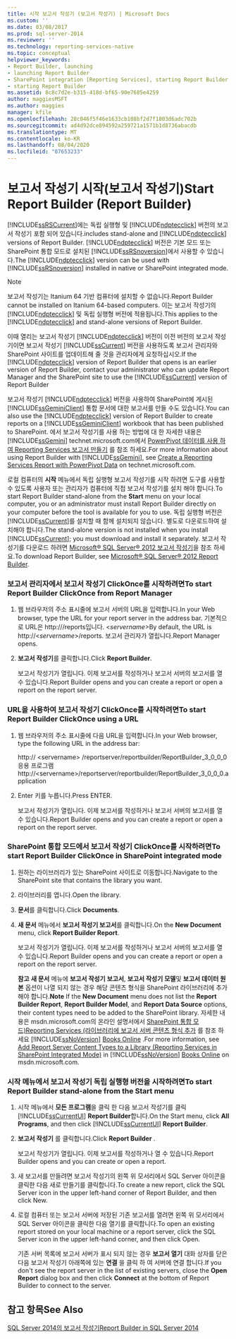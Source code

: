 ```yaml
---
title: 시작 보고서 작성기 (보고서 작성기) | Microsoft Docs
ms.custom: ''
ms.date: 03/08/2017
ms.prod: sql-server-2014
ms.reviewer: ''
ms.technology: reporting-services-native
ms.topic: conceptual
helpviewer_keywords:
- Report Builder, launching
- launching Report Builder
- SharePoint integration [Reporting Services], starting Report Builder
- starting Report Builder
ms.assetid: 8c8c7d2e-b315-418d-bf65-90e7685e4259
author: maggiesMSFT
ms.author: maggies
manager: kfile
ms.openlocfilehash: 28c046f5f46e1633cb108bf2d7f1803d6adc702b
ms.sourcegitcommit: ad4d92dce894592a259721a1571b1d8736abacdb
ms.translationtype: MT
ms.contentlocale: ko-KR
ms.lasthandoff: 08/04/2020
ms.locfileid: "87653233"
---
```

# <a name="start-report-builder-report-builder"></a><span data-ttu-id="02e33-102">보고서 작성기 시작(보고서 작성기)</span><span class="sxs-lookup"><span data-stu-id="02e33-102">Start Report Builder (Report Builder)</span></span>
  [!INCLUDE[ssRSCurrent](../../includes/ssrscurrent-md.md)]<span data-ttu-id="02e33-103">에는 독립 실행형 및 [!INCLUDE[ndptecclick](../../includes/ndptecclick-md.md)] 버전의 보고서 작성기 포함 되어 있습니다.</span><span class="sxs-lookup"><span data-stu-id="02e33-103">includes stand-alone and [!INCLUDE[ndptecclick](../../includes/ndptecclick-md.md)] versions of Report Builder.</span></span> <span data-ttu-id="02e33-104">[!INCLUDE[ndptecclick](../../includes/ndptecclick-md.md)] 버전은 기본 모드 또는 SharePoint 통합 모드로 설치된 [!INCLUDE[ssRSnoversion](../../includes/ssrsnoversion-md.md)]에서 사용할 수 있습니다.</span><span class="sxs-lookup"><span data-stu-id="02e33-104">The [!INCLUDE[ndptecclick](../../includes/ndptecclick-md.md)] version can be used with [!INCLUDE[ssRSnoversion](../../includes/ssrsnoversion-md.md)] installed in native or SharePoint integrated mode.</span></span>  
  
> [!NOTE]  
>  <span data-ttu-id="02e33-105">보고서 작성기는 Itanium 64 기반 컴퓨터에 설치할 수 없습니다.</span><span class="sxs-lookup"><span data-stu-id="02e33-105">Report Builder cannot be installed on Itanium 64-based computers.</span></span> <span data-ttu-id="02e33-106">이는 보고서 작성기의 [!INCLUDE[ndptecclick](../../includes/ndptecclick-md.md)] 및 독립 실행형 버전에 적용됩니다.</span><span class="sxs-lookup"><span data-stu-id="02e33-106">This applies to the [!INCLUDE[ndptecclick](../../includes/ndptecclick-md.md)] and stand-alone versions of Report Builder.</span></span>  
  
 <span data-ttu-id="02e33-107">이때 열리는 보고서 작성기 [!INCLUDE[ndptecclick](../../includes/ndptecclick-md.md)] 버전이 이전 버전의 보고서 작성기이면 보고서 작성기 [!INCLUDE[ssCurrent](../../includes/sscurrent-md.md)] 버전을 사용하도록 보고서 관리자와 SharePoint 사이트를 업데이트해 줄 것을 관리자에게 요청하십시오.</span><span class="sxs-lookup"><span data-stu-id="02e33-107">If the [!INCLUDE[ndptecclick](../../includes/ndptecclick-md.md)] version of Report Builder that opens is an earlier version of Report Builder, contact your administrator who can update Report Manager and the SharePoint site to use the [!INCLUDE[ssCurrent](../../includes/sscurrent-md.md)] version of Report Builder</span></span>  
  
 <span data-ttu-id="02e33-108">보고서 작성기 [!INCLUDE[ndptecclick](../../includes/ndptecclick-md.md)] 버전을 사용하여 SharePoint에 게시된 [!INCLUDE[ssGeminiClient](../../includes/ssgeminiclient-md.md)] 통합 문서에 대한 보고서를 만들 수도 있습니다.</span><span class="sxs-lookup"><span data-stu-id="02e33-108">You can also use the [!INCLUDE[ndptecclick](../../includes/ndptecclick-md.md)] version of Report Builder to create reports on a [!INCLUDE[ssGeminiClient](../../includes/ssgeminiclient-md.md)] workbook that has been published to SharePoint.</span></span> <span data-ttu-id="02e33-109">에서 보고서 작성기를 사용 하는 방법에 대 한 자세한 내용은 [!INCLUDE[ssGemini](../../includes/ssgemini-md.md)] technet.microsoft.com에서 [PowerPivot 데이터를 사용 하 여 Reporting Services 보고서 만들기](https://go.microsoft.com/fwlink/?LinkId=185238) 를 참조 하세요.</span><span class="sxs-lookup"><span data-stu-id="02e33-109">For more information about using Report Builder with [!INCLUDE[ssGemini](../../includes/ssgemini-md.md)], see [Create a Reporting Services Report with PowerPivot Data](https://go.microsoft.com/fwlink/?LinkId=185238) on technet.microsoft.com.</span></span>  
  
 <span data-ttu-id="02e33-110">로컬 컴퓨터의 **시작** 메뉴에서 독립 실행형 보고서 작성기를 시작 하려면 도구를 사용할 수 있도록 사용자 또는 관리자가 컴퓨터에 직접 보고서 작성기를 설치 해야 합니다.</span><span class="sxs-lookup"><span data-stu-id="02e33-110">To start Report Builder stand-alone from the **Start** menu on your local computer, you or an administrator must install Report Builder directly on your computer before the tool is available for you to use.</span></span> <span data-ttu-id="02e33-111">독립 실행형 버전은 [!INCLUDE[ssCurrent](../../includes/sscurrent-md.md)]를 설치할 때 함께 설치되지 않습니다. 별도로 다운로드하여 설치해야 합니다.</span><span class="sxs-lookup"><span data-stu-id="02e33-111">The stand-alone version is not installed when you install [!INCLUDE[ssCurrent](../../includes/sscurrent-md.md)]; you must download and install it separately.</span></span> <span data-ttu-id="02e33-112">보고서 작성기를 다운로드 하려면 [Microsoft® SQL Server® 2012 보고서 작성기](https://go.microsoft.com/fwlink/?LinkId=401502)을 참조 하세요.</span><span class="sxs-lookup"><span data-stu-id="02e33-112">To download Report Builder, see [Microsoft® SQL Server® 2012 Report Builder](https://go.microsoft.com/fwlink/?LinkId=401502).</span></span>  
  
### <a name="to-start-report-builder-clickonce-from-report-manager"></a><span data-ttu-id="02e33-113">보고서 관리자에서 보고서 작성기 ClickOnce를 시작하려면</span><span class="sxs-lookup"><span data-stu-id="02e33-113">To start Report Builder ClickOnce from Report Manager</span></span>  
  
1.  <span data-ttu-id="02e33-114">웹 브라우저의 주소 표시줄에 보고서 서버의 URL을 입력합니다.</span><span class="sxs-lookup"><span data-stu-id="02e33-114">In your Web browser, type the URL for your report server in the address bar.</span></span> <span data-ttu-id="02e33-115">기본적으로 URL은 http:///reports입니다. \<*servername*></span><span class="sxs-lookup"><span data-stu-id="02e33-115">By default, the URL is http://\<*servername*>/reports.</span></span> <span data-ttu-id="02e33-116">보고서 관리자가 열립니다.</span><span class="sxs-lookup"><span data-stu-id="02e33-116">Report Manager opens.</span></span>  
  
2.  <span data-ttu-id="02e33-117">**보고서 작성기**를 클릭합니다.</span><span class="sxs-lookup"><span data-stu-id="02e33-117">Click **Report Builder**.</span></span>  
  
     <span data-ttu-id="02e33-118">보고서 작성기가 열립니다. 이제 보고서를 작성하거나 보고서 서버의 보고서를 열 수 있습니다.</span><span class="sxs-lookup"><span data-stu-id="02e33-118">Report Builder opens and you can create a report or open a report on the report server.</span></span>  
  
### <a name="to-start-report-builder-clickonce-using-a-url"></a><span data-ttu-id="02e33-119">URL을 사용하여 보고서 작성기 ClickOnce를 시작하려면</span><span class="sxs-lookup"><span data-stu-id="02e33-119">To start Report Builder ClickOnce using a URL</span></span>  
  
1.  <span data-ttu-id="02e33-120">웹 브라우저의 주소 표시줄에 다음 URL을 입력합니다.</span><span class="sxs-lookup"><span data-stu-id="02e33-120">In your Web browser, type the following URL in the address bar:</span></span>  
  
     <span data-ttu-id="02e33-121">http:// \<servername> /reportserver/reportbuilder/ReportBuilder_3_0_0_0 응용 프로그램</span><span class="sxs-lookup"><span data-stu-id="02e33-121">http://\<servername>/reportserver/reportbuilder/ReportBuilder_3_0_0_0.application</span></span>  
  
2.  <span data-ttu-id="02e33-122">Enter 키를 누릅니다.</span><span class="sxs-lookup"><span data-stu-id="02e33-122">Press ENTER.</span></span>  
  
     <span data-ttu-id="02e33-123">보고서 작성기가 열립니다. 이제 보고서를 작성하거나 보고서 서버의 보고서를 열 수 있습니다.</span><span class="sxs-lookup"><span data-stu-id="02e33-123">Report Builder opens and you can create a report or open a report on the report server.</span></span>  
  
### <a name="to-start-report-builder-clickonce-in-sharepoint-integrated-mode"></a><span data-ttu-id="02e33-124">SharePoint 통합 모드에서 보고서 작성기 ClickOnce를 시작하려면</span><span class="sxs-lookup"><span data-stu-id="02e33-124">To start Report Builder ClickOnce in SharePoint integrated mode</span></span>  
  
1.  <span data-ttu-id="02e33-125">원하는 라이브러리가 있는 SharePoint 사이트로 이동합니다.</span><span class="sxs-lookup"><span data-stu-id="02e33-125">Navigate to the SharePoint site that contains the library you want.</span></span>  
  
2.  <span data-ttu-id="02e33-126">라이브러리를 엽니다.</span><span class="sxs-lookup"><span data-stu-id="02e33-126">Open the library.</span></span>  
  
3.  <span data-ttu-id="02e33-127">**문서**를 클릭합니다.</span><span class="sxs-lookup"><span data-stu-id="02e33-127">Click **Documents**.</span></span>  
  
4.  <span data-ttu-id="02e33-128">**새 문서** 메뉴에서 **보고서 작성기 보고서**를 클릭합니다.</span><span class="sxs-lookup"><span data-stu-id="02e33-128">On the **New Document** menu, click **Report Builder Report**.</span></span>  
  
     <span data-ttu-id="02e33-129">보고서 작성기가 열립니다. 이제 보고서를 작성하거나 보고서 서버의 보고서를 열 수 있습니다.</span><span class="sxs-lookup"><span data-stu-id="02e33-129">Report Builder opens and you can create a report or open a report on the report server.</span></span>  
  
     <span data-ttu-id="02e33-130">**참고** **새 문서** 메뉴에 **보고서 작성기 보고서**, **보고서 작성기 모델**및 **보고서 데이터 원본** 옵션이 나열 되지 않는 경우 해당 콘텐츠 형식을 SharePoint 라이브러리에 추가 해야 합니다.</span><span class="sxs-lookup"><span data-stu-id="02e33-130">**Note** If the **New Document** menu does not list the **Report Builder Report**, **Report Builder Model**, and **Report Data Source** options, their content types need to be added to the SharePoint library.</span></span> <span data-ttu-id="02e33-131">자세한 내용은 msdn.microsoft.com의 온라인 설명서에서 [SharePoint 통합 모드&#41;Reporting Services &#40;라이브러리에 보고서 서버 콘텐츠 형식 추가](../add-reporting-services-content-types-to-a-sharepoint-library.md) 를 참조 하세요 [!INCLUDE[ssNoVersion](../../includes/ssnoversion-md.md)] [Books Online](https://go.microsoft.com/fwlink/?LinkId=154888) .</span><span class="sxs-lookup"><span data-stu-id="02e33-131">For more information, see [Add Report Server Content Types to a Library &#40;Reporting Services in SharePoint Integrated Mode&#41;](../add-reporting-services-content-types-to-a-sharepoint-library.md) in [!INCLUDE[ssNoVersion](../../includes/ssnoversion-md.md)] [Books Online](https://go.microsoft.com/fwlink/?LinkId=154888) on msdn.microsoft.com.</span></span>  
  
### <a name="to-start-report-builder-stand-alone-from-the-start-menu"></a><span data-ttu-id="02e33-132">시작 메뉴에서 보고서 작성기 독립 실행형 버전을 시작하려면</span><span class="sxs-lookup"><span data-stu-id="02e33-132">To start Report Builder stand-alone from the Start menu</span></span>  
  
1.  <span data-ttu-id="02e33-133">시작 메뉴에서 **모든 프로그램**을 클릭 한 다음 보고서 작성기를 클릭 [!INCLUDE[ssCurrentUI](../../includes/sscurrentui-md.md)] **Report Builder**합니다.</span><span class="sxs-lookup"><span data-stu-id="02e33-133">On the Start menu, click **All Programs**, and then click [!INCLUDE[ssCurrentUI](../../includes/sscurrentui-md.md)] **Report Builder**.</span></span>  
  
2.  <span data-ttu-id="02e33-134">**보고서 작성기** 를 클릭합니다.</span><span class="sxs-lookup"><span data-stu-id="02e33-134">Click **Report Builder** .</span></span>  
  
     <span data-ttu-id="02e33-135">보고서 작성기가 열립니다. 이제 보고서를 작성하거나 열 수 있습니다.</span><span class="sxs-lookup"><span data-stu-id="02e33-135">Report Builder opens and you can create or open a report.</span></span>  
  
3.  <span data-ttu-id="02e33-136">새 보고서를 만들려면 보고서 작성기의 왼쪽 위 모서리에서 SQL Server 아이콘을 클릭한 다음 새로 만들기를 클릭합니다.</span><span class="sxs-lookup"><span data-stu-id="02e33-136">To create a new report, click the SQL Server icon in the upper left-hand corner of Report Builder, and then click New.</span></span>  
  
4.  <span data-ttu-id="02e33-137">로컬 컴퓨터 또는 보고서 서버에 저장된 기존 보고서를 열려면 왼쪽 위 모서리에서 SQL Server 아이콘을 클릭한 다음 열기를 클릭합니다.</span><span class="sxs-lookup"><span data-stu-id="02e33-137">To open an existing report stored on your local machine or a report server, click the SQL Server icon in the upper left-hand corner, and then click Open.</span></span>  
  
     <span data-ttu-id="02e33-138">기존 서버 목록에 보고서 서버가 표시 되지 않는 경우 **보고서 열기** 대화 상자를 닫은 다음 보고서 작성기 아래쪽에 있는 **연결** 을 클릭 하 여 서버에 연결 합니다.</span><span class="sxs-lookup"><span data-stu-id="02e33-138">If you don't see the report server in the list of existing servers, close the **Open Report** dialog box and then click **Connect** at the bottom of Report Builder to connect to the server.</span></span>  
  
## <a name="see-also"></a><span data-ttu-id="02e33-139">참고 항목</span><span class="sxs-lookup"><span data-stu-id="02e33-139">See Also</span></span>  
 [<span data-ttu-id="02e33-140">SQL Server 2014의 보고서 작성기</span><span class="sxs-lookup"><span data-stu-id="02e33-140">Report Builder in SQL Server 2014</span></span>](report-builder-in-sql-server-2016.md)  
  
  
